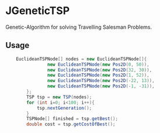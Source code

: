 # JGeneticTSP
Genetic-Algorithm for solving Travelling Salesman Problems. 

## Usage
```java
    EuclideanTSPNode[] nodes = new EuclideanTSPNode[]{
				new EuclideanTSPNode(new Pos2D(0, 50)),
				new EuclideanTSPNode(new Pos2D(32, 30)),
				new EuclideanTSPNode(new Pos2D(1, 52)),
				new EuclideanTSPNode(new Pos2D(-22, 13)),
				new EuclideanTSPNode(new Pos2D(-1, -31)),
		};
		TSP tsp = new TSP(nodes);
		for (int i=0; i<100; i++){
			tsp.nextGeneration();
		}
		TSPNode[] finished = tsp.getBest();
		double cost = tsp.getCostOfBest();
```
